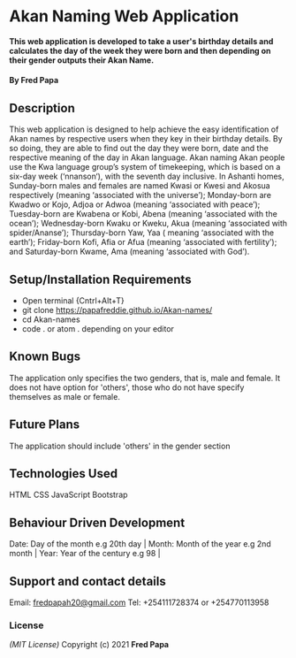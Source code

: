 # Akan Naming Web Application
#### This web application is developed to take a user's birthday details and calculates the day of the week they were born and then depending on their gender outputs their Akan Name.
#### By **Fred Papa**
## Description
This web application is designed to help achieve the easy identification of Akan names by respective users when they key in their birthday details. By so doing, they are able to find out the day they were born, date and the respective meaning of the day in Akan language.  Akan naming Akan people use the Kwa language group’s system of timekeeping, which is based on a six-day week (‘nnanson‘), with the seventh day inclusive. In Ashanti homes, Sunday-born males and females are named Kwasi or Kwesi and Akosua respectively (meaning ‘associated with the universe’); Monday-born are Kwadwo or Kojo, Adjoa or Adwoa (meaning ‘associated with peace’); Tuesday-born are Kwabena or Kobi, Abena (meaning ‘associated with the ocean’); Wednesday-born Kwaku or Kweku, Akua (meaning ‘associated with spider/Ananse’); Thursday-born Yaw, Yaa ( meaning ‘associated with the earth’); Friday-born Kofi, Afia or Afua (meaning ‘associated with fertility’); and Saturday-born Kwame, Ama (meaning ‘associated with God’).
## Setup/Installation Requirements
* Open terminal {Cntrl+Alt+T}
* git clone https://papafreddie.github.io/Akan-names/
* cd Akan-names
* code . or atom . depending on your editor
## Known Bugs
The application only specifies the two genders, that is, male and female. It does not have option for 'others', those who do not have specify themselves as male or female.
## Future Plans
The application should include 'others' in the gender section
## Technologies Used
HTML
CSS
JavaScript
Bootstrap
## Behaviour Driven Development
Date: Day of the month e.g 20th day |
Month: Month of the year e.g 2nd month |
Year: Year of the century e.g 98 |
## Support and contact details
Email: fredpapah20@gmail.com
Tel: +254111728374 or +254770113958
### License
*(MIT License)*
Copyright (c) 2021 **Fred Papa**
  